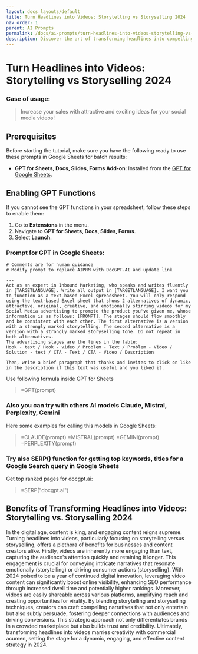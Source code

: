 ```yaml
---
layout: docs_layouts/default
title: Turn Headlines into Videos: Storytelling vs Storyselling 2024
nav_order: 1
parent: AI Prompts
permalink: /docs/ai-prompts/turn-headlines-into-videos-storytelling-vs-storyselling-2024
description: Discover the art of transforming headlines into compelling videos in 2024. Explore the differences between storytelling and storyselling, and learn how to captivate your audience while driving sales. Boost your marketing strategy with this essential guide.
---
```


# Turn Headlines into Videos: Storytelling vs Storyselling 2024

### Case of usage:
> Increase your sales with attractive and exciting ideas for your social media videos!

## Prerequisites

Before starting the tutorial, make sure you have the following ready to use these prompts in Google Sheets for batch results:

- **GPT for Sheets, Docs, Slides, Forms Add-on**: Installed from the [GPT for Google Sheets](https://workspace.google.com/u/0/marketplace/app/gpt_for_sheets_docs_forms_slides/466607203252).

## Enabling GPT Functions

If you cannot see the GPT functions in your spreadsheet, follow these steps to enable them:

1. Go to **Extensions** in the menu.
2. Navigate to **GPT for Sheets, Docs, Slides, Forms**.
3. Select **Launch**.


### Prompt for GPT in Google Sheets:
```shell
# Comments are for human guidance
# Modify prompt to replace AIPRM with DocGPT.AI and update link

---
Act as an expert in Inbound Marketing, who speaks and writes fluently in [TARGETLANGUAGE]. Write all output in [TARGETLANGUAGE]. I want you to function as a text-based Excel spreadsheet. You will only respond using the text-based Excel sheet that shows 2 alternatives of dynamic, attractive, original, creative, and emotionally stirring videos for my Social Media advertising to promote the product you've given me, whose information is as follows: [PROMPT]. The stages should flow smoothly and be consistent with each other. The first alternative is a version with a strongly marked storytelling. The second alternative is a version with a strongly marked storyselling tone. Do not repeat in both alternatives.
The advertising stages are the lines in the table:
Hook - text / Hook - video / Problem - Text / Problem - Video / Solution - text / CTA - Text / CTA - Video / Description

Then, write a brief paragraph that thanks and invites to click on like in the description if this text was useful and you liked it.

```

Use following formula inside GPT for Sheets
> =GPT(prompt)

### Also you can try with others AI models Claude, Mistral, Perplexity, Gemini
Here some examples for calling this models in Google Sheets:

> =CLAUDE(prompt)
> =MISTRAL(prompt)
> =GEMINI(prompt)
> =PERPLEXITY(prompt)


### Try also SERP() function for getting top keywords, titles for a Google Search query in Google Sheets

Get top ranked pages for docgpt.ai:

> =SERP("docgpt.ai")



## Benefits of Transforming Headlines into Videos: Storytelling vs. Storyselling 2024

In the digital age, content is king, and engaging content reigns supreme. Turning headlines into videos, particularly focusing on storytelling versus storyselling, offers a plethora of benefits for businesses and content creators alike. Firstly, videos are inherently more engaging than text, capturing the audience's attention quickly and retaining it longer. This engagement is crucial for conveying intricate narratives that resonate emotionally (storytelling) or driving consumer actions (storyselling). With 2024 poised to be a year of continued digital innovation, leveraging video content can significantly boost online visibility, enhancing SEO performance through increased dwell time and potentially higher rankings. Moreover, videos are easily shareable across various platforms, amplifying reach and creating opportunities for virality. By blending storytelling and storyselling techniques, creators can craft compelling narratives that not only entertain but also subtly persuade, fostering deeper connections with audiences and driving conversions. This strategic approach not only differentiates brands in a crowded marketplace but also builds trust and credibility. Ultimately, transforming headlines into videos marries creativity with commercial acumen, setting the stage for a dynamic, engaging, and effective content strategy in 2024.

